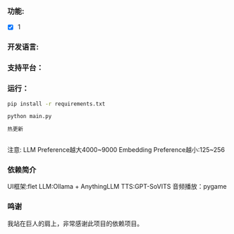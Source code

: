 ### 功能:

- [x] 1

### 开发语言:

### 支持平台：

### 运行：

```sh
pip install -r requirements.txt

python main.py

热更新



```

注意:
LLM Preference越大4000~9000
Embedding Preference越小:125~256

### 依赖简介

UI框架:flet
LLM:Ollama + AnythingLLM
TTS:GPT-SoVITS
音频播放：pygame

### 鸣谢

我站在巨人的肩上，非常感谢此项目的依赖项目。



